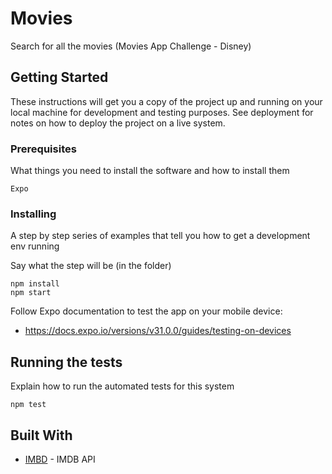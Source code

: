 # Movies

Search for all the movies (Movies App Challenge - Disney)

## Getting Started

These instructions will get you a copy of the project up and running on your local machine for development and testing purposes. See deployment for notes on how to deploy the project on a live system.

### Prerequisites

What things you need to install the software and how to install them

```
Expo
```

### Installing

A step by step series of examples that tell you how to get a development env running

Say what the step will be (in the folder)

```
npm install
npm start
```

Follow Expo documentation to test the app on your mobile device:
* https://docs.expo.io/versions/v31.0.0/guides/testing-on-devices

## Running the tests

Explain how to run the automated tests for this system

```
npm test
```

## Built With

* [IMBD](https://www.themoviedb.org/) - IMDB API


